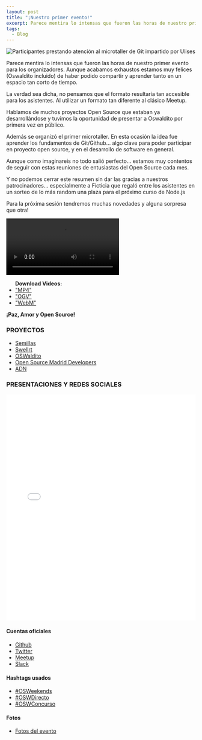 ```yaml
---
layout: post
title: "¡Nuestro primer evento!"
excerpt: Parece mentira lo intensas que fueron las horas de nuestro primer evento para los organizadores. Aunque acabamos exhaustos estamos muy felices (Oswaldito incluido) de haber podido compartir y aprender tanto en un espacio tan corto de tiempo...
tags: 
  - Blog
---
```


<img class="post--masthead" src="https://a248.e.akamai.net/secure.meetupstatic.com/photos/event/b/8/1/c/highres_455807132.jpeg" alt="Participantes prestando atención al microtaller de Git impartido por Ulises">

Parece mentira lo intensas que fueron las horas de nuestro primer evento para los organizadores. Aunque acabamos exhaustos estamos muy felices (Oswaldito incluido) de haber podido compartir y aprender tanto en un espacio tan corto de tiempo.

La verdad sea dicha, no pensamos que el formato resultaría tan accesible para los asistentes. Al utilizar un formato tan diferente al clásico Meetup. 

Hablamos de muchos proyectos Open Source que estaban ya desarrollándose y tuvimos la oportunidad de presentar a Oswaldito por primera vez en público.

Además se organizó el primer microtaller. En esta ocasión la idea fue aprender los fundamentos de Git/Github… algo clave para poder participar en proyecto open source, y en el desarrollo de software en general.

Aunque como imaginareis no todo salió perfecto… estamos muy contentos de seguir con estas reuniones de entusiastas del Open Source cada mes. 

Y no podemos cerrar este resumen sin dar las gracias a nuestros patrocinadores… especialmente a Ficticia que regaló entre los asistentes en un sorteo de lo más random una plaza para el próximo curso de Node.js

Para la próxima sesión tendremos muchas novedades y alguna sorpresa que otra!

<!-- first try HTML5 playback: if serving as XML, expand `controls` to `controls="controls"` and autoplay likewise -->
<!-- warning: playback does not work on iOS3 if you include the poster attribute! fixed in iOS4.0 -->
<video class="post--masthead" controls>
	<!-- MP4 must be first for iPad! -->
	<source src="/video/OSW_01.webm" type="video/webm">
	<source src="/video/OSW_01.OGV" type="video/ogg">
	<source src="/video/OSW_01.mp4" type="video/mp4">
</video>
<!-- you *must* offer a download link as they may be able to play the file locally. -->
<ul><strong>Download Videos:</strong>
	<li><a href="/video/OSW_01.mp4">"MP4"</a></li>
	<li><a href="/video/OSW_01.OGV">"OGV"</a></li>
	<li><a href="/video/OSW_01.WebM">"WebM"</a></li>
</ul>

**¡Paz, Amor y Open Source!**

### PROYECTOS

+ <a class="link" href="https://github.com/Semillas" target="_blank">Semillas</a>
+ <a class="link" href="https://github.com/P2Pvalue/swellrt" target="_blank">Swellrt</a>
+ <a class="link" href="https://twitter.com/OSWalditoBot" target="_blank">OSWaldito</a>
+ <a class="link" href="https://github.com/OSWeekends/Open-Source-Madrid-Developers" target="_blank">Open Source Madrid Developers</a>
+ <a class="link" href="https://github.com/OSWeekends/know-your-SNPs" target="_blank">ADN</a>

### PRESENTACIONES Y REDES SOCIALES

<iframe src="//slides.com/ulisesgascon/deck/embed" width="100%" height="600" scrolling="no" frameborder="0" webkitallowfullscreen mozallowfullscreen allowfullscreen></iframe>

#### Cuentas oficiales

+ <a class="link" href="https://github.com/OSWeekends" target="_blank">Github</a>
+ <a class="link" href="https://twitter.com/os_weekends" target="_blank">Twitter</a>
+ <a class="link" href="https://www.meetup.com/Open-Source-Weekends/" target="_blank">Meetup</a>
+ <a class="link" href="https://invitations-osweekends.herokuapp.com/" target="_blank">Slack</a>


#### Hashtags usados

+ <a href="https://twitter.com/search?f=tweets&vertical=default&q=%23OSWeekends&src=typd" class="link" target="_blank">#OSWeekends</a>
+ <a href="https://twitter.com/search?q=%23OSWDirecto&src=typd" class="link" target="_blank">#OSWDirecto</a>
+ <a href="https://twitter.com/search?q=%23OSWConcurso&src=typd" class="link" target="_blank">#OSWConcurso</a>

#### Fotos

+ <a class="link" href="https://www.meetup.com/Open-Source-Weekends/photos/all_photos/?photoAlbumId=27403958" target="_blank">Fotos del evento</a>
